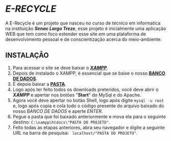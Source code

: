 # **_E-RECYCLE_**

A E-Recycle é um projeto que nasceu no curso de técnico em informatica na instituição **_Senac Largo Treze_**, esse projeto é inicialmente uma aplicação WEB que tem como foco estender esse site em uma plataforma de desenvolvimento pessoal e de conscientização acerca do meio-ambiente.

## **INSTALAÇÃO**

1. Para acessar o site se deve baixar o [**_XAMPP_**](https://www.apachefriends.org/pt_br/index.html).
1. Depois de instalado o XAMPP, é essencial que se baixe o nosso [**BANCO DE DADOS**](https://www.dropbox.com/transfer/cap_pid_ft%3AAAAAAB5AeruNFjnc3RsU6fehA7Bm-lLEXcNrsSyS142F8DZ8Ceej0IM). 
1. E depois baixar a [**PASTA**](https://www.dropbox.com/transfer/cap_pid_ft%3AAAAAAEpG0zZWFqf5qGBqCH-3LekYK5UChQZMTdkKpF-H9slzDtAHrwA).
1. Logo após ter feito todos os downloads preteridos, você deve abrir o **_XAMPP_** e apertar nos botôes "**Start**" do MySql e do Apache.
1. Agora você deve apertar no botão Shell, logo após digite ``` mysql -u root ``` e, logo após copia e cola todo o código presente do arquivo baixado do nosso _BANCO DE DADOS_ e aperte _ENTER_.
1. Pegue a pasta que foi baixado anteriormente e mova ela para o seguinte destino: ``` C:\xampp\htdocs\"PASTA DO PROJETO" ```.
1. Feito todas as etapas anteriores, abra seu navegador e digite a seguinte _URL_ na barra de pesquisa: ``` localhost/"PASTA DO PROJETO"```.
